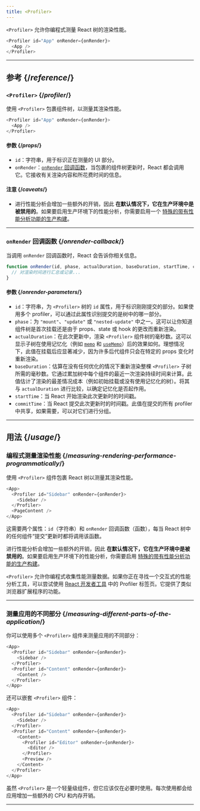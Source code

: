 ```yaml
---
title: <Profiler>
---
```


<Intro>

`<Profiler>` 允许你编程式测量 React 树的渲染性能。

```js
<Profiler id="App" onRender={onRender}>
  <App />
</Profiler>
```

</Intro>

<InlineToc />

---

## 参考 {/*reference*/}

### `<Profiler>` {/*profiler*/}

使用 `<Profiler>` 包裹组件树，以测量其渲染性能。

```js
<Profiler id="App" onRender={onRender}>
  <App />
</Profiler>
```

#### 参数 {/*props*/}

* `id`：字符串，用于标识正在测量的 UI 部分。
* `onRender`：[`onRender` 回调函数](#onrender-callback)，当包裹的组件树更新时，React 都会调用它。它接收有关渲染内容和所花费时间的信息。

#### 注意 {/*caveats*/}

* 进行性能分析会增加一些额外的开销，因此 **在默认情况下，它在生产环境中是被禁用的**。如果要启用生产环境下的性能分析，你需要启用一个 [特殊的带有性能分析功能的生产构建](https://fb.me/react-profiling)。

---

### `onRender` 回调函数 {/*onrender-callback*/}

当调用 `onRender` 回调函数时，React 会告诉你相关信息。

```js
function onRender(id, phase, actualDuration, baseDuration, startTime, commitTime) {
  // 对渲染时间进行汇总或记录...
}
```

#### 参数 {/*onrender-parameters*/}

* `id`：字符串，为 `<Profiler>` 树的 `id` 属性，用于标识刚刚提交的部分。如果使用多个 profiler，可以通过此属性识别提交的是树中的哪一部分。
* `phase`：为 `"mount"`、`"update"` 或 `"nested-update"` 中之一。这可以让你知道组件树是首次挂载还是由于 props、state 或 hook 的更改而重新渲染。
* `actualDuration`：在此次更新中，渲染 `<Profiler>` 组件树的毫秒数。这可以显示子树在使用记忆化（例如 [`memo`](/reference/react/memo) 和 [`useMemo`](/reference/react/useMemo)）后的效果如何。理想情况下，此值在挂载后应显著减少，因为许多后代组件只会在特定的 props 变化时重新渲染。
* `baseDuration`：估算在没有任何优化的情况下重新渲染整棵 `<Profiler>` 子树所需的毫秒数。它通过累加树中每个组件的最近一次渲染持续时间来计算。此值估计了渲染的最差情况成本（例如初始挂载或没有使用记忆化的树）。将其与 `actualDuration` 进行比较，以确定记忆化是否起作用。
* `startTime`：当 React 开始渲染此次更新时的时间戳。
* `commitTime`：当 React 提交此次更新时的时间戳。此值在提交的所有 profiler 中共享，如果需要，可以对它们进行分组。

---

## 用法 {/*usage*/}

### 编程式测量渲染性能 {/*measuring-rendering-performance-programmatically*/}

使用 `<Profiler>` 组件包裹 React 树以测量其渲染性能。

```js {2,4}
<App>
  <Profiler id="Sidebar" onRender={onRender}>
    <Sidebar />
  </Profiler>
  <PageContent />
</App>
```

这需要两个属性：`id`（字符串）和 `onRender` 回调函数（函数），每当 React 树中的任何组件“提交”更新时都将调用该函数。

<Pitfall>

进行性能分析会增加一些额外的开销，因此 **在默认情况下，它在生产环境中是被禁用的**。如果要启用生产环境下的性能分析，你需要启用 [特殊的带有性能分析功能的生产构建](https://fb.me/react-profiling)。

</Pitfall>

<Note>

`<Profiler>` 允许你编程式收集性能测量数据。如果你正在寻找一个交互式的性能分析工具，可以尝试使用 [React 开发者工具](/learn/react-developer-tools) 中的 Profiler 标签页。它提供了类似浏览器扩展程序的功能。

</Note>

---

### 测量应用的不同部分 {/*measuring-different-parts-of-the-application*/}

你可以使用多个 `<Profiler>` 组件来测量应用的不同部分：

```js {5,7}
<App>
  <Profiler id="Sidebar" onRender={onRender}>
    <Sidebar />
  </Profiler>
  <Profiler id="Content" onRender={onRender}>
    <Content />
  </Profiler>
</App>
```

还可以嵌套 `<Profiler>` 组件：

```js {5,7,9,12}
<App>
  <Profiler id="Sidebar" onRender={onRender}>
    <Sidebar />
  </Profiler>
  <Profiler id="Content" onRender={onRender}>
    <Content>
      <Profiler id="Editor" onRender={onRender}>
        <Editor />
      </Profiler>
      <Preview />
    </Content>
  </Profiler>
</App>
```

虽然 `<Profiler>` 是一个轻量级组件，但它应该仅在必要时使用。每次使用都会给应用增加一些额外的 CPU 和内存开销。

---

